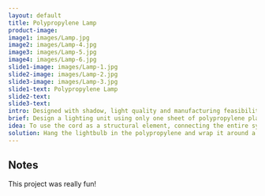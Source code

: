 ```yaml
---
layout: default
title: Polypropylene Lamp
product-image:
image1: images/Lamp.jpg
image2: images/Lamp-4.jpg
image3: images/Lamp-5.jpg
image4: images/Lamp-6.jpg
slide1-image: images/Lamp-1.jpg
slide2-image: images/Lamp-2.jpg
slide3-image: images/Lamp-3.jpg
slide1-text: Polypropylene Lamp
slide2-text: 
slide3-text: 
intro: Designed with shadow, light quality and manufacturing feasibility in mind, this lighting unit allows for flatpacking and simple, non-obtrusive hanging.
brief: Design a lighting unit using only one sheet of polypropylene plastic, cord, socket and lightbulb. All wiring needed to be done by hand.
idea: To use the cord as a structural element, connecting the entire system. Use the body of the shade mixed with offcuts from the plastic sheeting as packaging.
solution: Hang the lightbulb in the polypropylene and wrap it around a T-shaped top on the shade in order to hold everything together. Use red, fabric cord to display the connection point.
---
```


## Notes
This project was really fun!